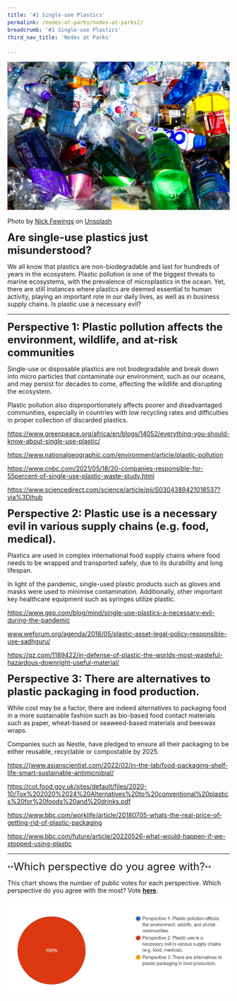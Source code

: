 ```yaml
---
title: '#1 Single-use Plastics'
permalink: /nodes-at-parks/nodes-at-parks2/
breadcrumb: '#1 Single-use Plastics'
third_nav_title: 'Nodes at Parks'

---
```


![](../images/nodes-at-parks-06-min.jpg)

Photo by [Nick Fewings](https://unsplash.com/@jannerboy62?utm_source=unsplash&utm_medium=referral&utm_content=creditCopyText) on [Unsplash](https://unsplash.com/s/photos/plastic-pollution?utm_source=unsplash&utm_medium=referral&utm_content=creditCopyText)

**<font size="5">Are single-use plastics just misunderstood?</font>**

We all know that plastics are non-biodegradable and last for hundreds of years in the ecosystem. Plastic pollution is one of the biggest threats to marine ecosystems, with the prevalence of microplastics in the ocean. Yet, there are still instances where plastics are deemed essential to human activity, playing an important role in our daily lives, as well as in business supply chains. Is plastic use a necessary evil?



<HR>

**<FONT SIZE ="5">Perspective 1: Plastic pollution affects the environment, wildlife, and at-risk communities</FONT>**

Single-use or disposable plastics are not biodegradable and break down into micro particles that contaminate our environment, such as our oceans, and may persist for decades to come, affecting the wildlife and disrupting the ecosystem. 

Plastic pollution also disproportionately affects poorer and disadvantaged communities, especially in countries with low recycling rates and difficulties in proper collection of discarded plastics.

<a href="https://www.greenpeace.org/africa/en/blogs/14052/everything-you-should-know-about-single-use-plastic/"  target="_blank">https://www.greenpeace.org/africa/en/blogs/14052/everything-you-should-know-about-single-use-plastic/ </a>

<a href="https://www.nationalgeographic.com/environment/article/plastic-pollution" target="_blank">https://www.nationalgeographic.com/environment/article/plastic-pollution</a> 

<a href="https://www.cnbc.com/2021/05/18/20-companies-responsible-for-55percent-of-single-use-plastic-waste-study.html"  target="_blank">https://www.cnbc.com/2021/05/18/20-companies-responsible-for-55percent-of-single-use-plastic-waste-study.html</a>

<a href="https://www.sciencedirect.com/science/article/pii/S0304389421018537?via%3Dihub"  target="_blank">https://www.sciencedirect.com/science/article/pii/S0304389421018537?via%3Dihub</a>

<p></p>

**<FONT SIZE ="5">Perspective 2: Plastic use is a necessary evil in various supply chains (e.g. food, medical).</FONT>**

Plastics are used in complex international food supply chains where food needs to be wrapped and transported safely, due to its durability and long lifespan.

In light of the pandemic, single-used plastic products such as gloves and masks were used to minimise contamination. Additionally, other important key healthcare equipment such as syringes utilize plastic.

<a href="https://www.gep.com/blog/mind/single-use-plastics-a-necessary-evil-during-the-pandemic"  target="_blank">https://www.gep.com/blog/mind/single-use-plastics-a-necessary-evil-during-the-pandemic</a>

<a href="www.weforum.org/agenda/2018/05/plastic-asset-legal-policy-responsible-use-sadhguru/"  target="_blank">www.weforum.org/agenda/2018/05/plastic-asset-legal-policy-responsible-use-sadhguru/</a>

<a href="https://qz.com/1189422/in-defense-of-plastic-the-worlds-most-wasteful-hazardous-downright-useful-material/"  target="_blank">https://qz.com/1189422/in-defense-of-plastic-the-worlds-most-wasteful-hazardous-downright-useful-material/</a>


<p></p>

**<FONT SIZE ="5">Perspective 3: There are alternatives to plastic packaging in food production.</FONT>**

While cost may be a factor, there are indeed alternatives to packaging food in a more sustainable fashion such as bio-based food contact materials such as paper, wheat-based or seaweed-based materials and beeswax wraps.

Companies such as Nestle, have pledged to ensure all their packaging to be either reusable, recyclable or compostable by 2025.

<a href="https://www.asianscientist.com/2022/02/in-the-lab/food-packaging-shelf-life-smart-sustainable-antimicrobial/ " target="blank">https://(www.asianscientist.com/2022/02/in-the-lab/food-packaging-shelf-life-smart-sustainable-antimicrobial/</a>

<a href="https://cot.food.gov.uk/sites/default/files/2020-10/Tox%202020%2024%20Alternatives%20to%20conventional%20plastics%20for%20foods%20and%20drinks.pdf" target="_blank">https://cot.food.gov.uk/sites/default/files/2020-10/Tox%202020%2024%20Alternatives%20to%20conventional%20plastics%20for%20foods%20and%20drinks.pdf</a>

<a href="https://www.bbc.com/worklife/article/20180705-whats-the-real-price-of-getting-rid-of-plastic-packaging" target="_blank">https://www.bbc.com/worklife/article/20180705-whats-the-real-price-of-getting-rid-of-plastic-packaging</a>

<a href="https://www.bbc.com/future/article/20220526-what-would-happen-if-we-stopped-using-plastic" target="_blank">https://www.bbc.com/future/article/20220526-what-would-happen-if-we-stopped-using-plastic</a>



<HR>
**<FONT SIZE ="5">Which perspective do you agree with?</FONT>**

This chart shows the number of public votes for each perspective. Which perspective do you agree with the most? Vote **<a href="https://forms.gle/DoPHtiEYhVxkPL3w8"  target="_blank">
here</a>**. 

![](../images/nodes-at-parks-poll1.JPG)

